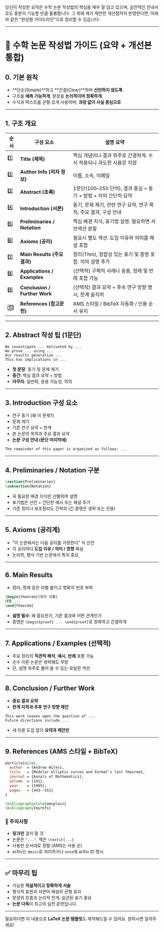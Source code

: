 당신이 작성한 요약은 수학 논문 작성법의 핵심을 매우 잘 담고 있으며, 실전적인 안내서로도 충분히 기능할 만큼 훌륭합니다. 그 위에 제가 제안한 개선점까지 반영한다면, 아래와 같은 “완성형 가이드라인”으로 정리할 수 있습니다:

---

# 🧾 수학 논문 작성법 가이드 (요약 + 개선본 통합)

## 0. 기본 원칙

* \*\*단순(Simple)\*\*하고 \*\*간결(Clear)\*\*하며 **산만하지 않도록**
* 구조를 **예측 가능하게**, 문장을 **논리적이며 정확하게**
* 수식과 텍스트를 균형 있게 사용하며, **과장 없이 사실 중심으로**

---

## 1. 구조 개요

| 순서  | 구성 요소                         | 설명 요약                                        |
| --- | ----------------------------- | -------------------------------------------- |
| 1️⃣ | **Title (제목)**                | 핵심 개념이나 결과 위주로 간결하게. 수식 허용되나 과도한 사용은 지양      |
| 2️⃣ | **Author Info (저자 정보)**       | 이름, 소속, 이메일                                  |
| 3️⃣ | **Abstract (초록)**             | 1문단(100–250 단어), 결과 중심 + 동기 + 방법 + 의의 간단히 요약 |
| 4️⃣ | **Introduction (서론)**         | 동기, 문제 제기, 관련 연구 요약, 연구 목적, 주요 결과, 구성 안내     |
| 5️⃣ | **Preliminaries / Notation**  | 핵심 배경 지식, 표기법 설명. 필요하면 서브섹션 분할               |
| 6️⃣ | **Axioms (공리)**               | 필요시 별도 섹션. 도입 이유와 의미를 해설 포함                  |
| 7️⃣ | **Main Results (주요 결과)**      | 정리(Thm), 정합성 있는 표기 및 증명 포함. 의의 설명 추가         |
| 8️⃣ | **Applications / Examples**   | (선택적) 구체적 사례나 응용, 정례 및 반례 포함 가능              |
| 9️⃣ | **Conclusion / Further Work** | (선택적) 결과 요약 + 후속 연구 방향 명시, 한계 솔직히            |
| 🔟  | **References (참고문헌)**         | AMS 스타일 / BibTeX 자동화 / 인용 순서 유지              |

---

## 2. Abstract 작성 팁 (1문단)

```text
We investigate ... motivated by ...
We prove ... using ...
Our results generalize ...
This has implications in ...
```

* **첫 문장**: 동기 및 문제 제기
* **중간**: 핵심 결과 요약 + 방법
* **마무리**: 일반화, 응용 가능성, 의의

---

## 3. Introduction 구성 요소

* 연구 동기 (왜 이 문제?)
* 문제 제기
* 기존 연구 요약 + 한계
* 본 논문의 목적과 주요 결과 요약
* **논문 구성 안내 (문단 마지막에)**

```latex
The remainder of this paper is organized as follows: ...
```

---

## 4. Preliminaries / Notation 구분

```latex
\section{Preliminaries}
\subsection{Notation}
```

* 꼭 필요한 배경 지식만 선별하여 설명
* 표기법은 선언 + 간단한 예시 또는 해설 추가
* 기존 정리나 보조정리도 간략히 (긴 증명은 생략 또는 인용)

---

## 5. Axioms (공리계)

* "이 논문에서는 다음 공리를 가정한다" 식 선언
* 각 공리마다 **도입 이유 / 의미 / 영향** 해설
* 논리학, 형식 기반 논문에서 특히 중요

---

## 6. Main Results

* 정리, 명제 등은 라벨 붙이고 명확히 번호 부여

```latex
\begin{theorem}[정리 이름]
내용 ...
\end{theorem}
```

* **설명 필수**: 왜 중요한가, 기존 결과와 어떤 관계인가
* 증명은 `\begin{proof} ... \end{proof}`로 정확하고 간결하게

---

## 7. Applications / Examples (선택적)

* 주요 정리의 **직관적 해석**, **예시**, **반례** 포함 가능
* 순수 이론 논문은 생략해도 무방
* 단, 설명 위주로 풀어 쓸 수 있는 유일한 섹션

---

## 8. Conclusion / Further Work

* **중요 결과 요약**
* **한계 지적과 추후 연구 방향 제안**

```text
This work leaves open the question of ...
Future directions include ...
```

* 새 이론 도입 없이 **요약과 제안만**

---

## 9. References (AMS 스타일 + BibTeX)

```bibtex
@article{wiles,
  author  = {Andrew Wiles},
  title   = {Modular elliptic curves and Fermat’s last theorem},
  journal = {Annals of Mathematics},
  volume  = {141},
  year    = {1995},
  pages   = {443--551}
}
```

```latex
\bibliographystyle{amsplain}
\bibliography{myrefs}
```

### 📌 주의사항

* **링크만** 걸지 말 것
* 논문은 `"..."`, 책은 `\textit{...}`
* 사용한 순서대로 정렬 (AMS는 사용 순)
* arXiv는 `@misc`로 처리하거나 `note`에 arXiv ID 명시

---

## ✅ 마무리 팁

* 가능한 **직설적이고 정확하게 서술**
* 형식적 표현과 자연어 해설의 균형 유지
* 문장의 흐름과 논리적 전개, 일관된 표기 중요
* **논문 다독**이 최고의 실전 훈련입니다.

---

필요하다면 이 내용으로 **LaTeX 논문 템플릿**도 제작해드릴 수 있어요. 원하시면 알려주세요!
